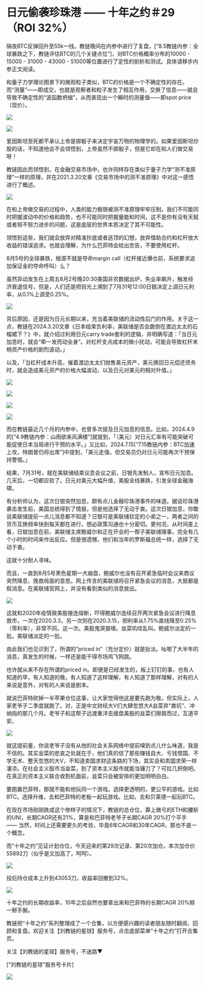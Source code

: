# 日元偷袭珍珠港 —— 十年之约＃29（ROI 32%）

隔夜BTC反弹回升至55k一线。教链晚间在内参中进行了复盘，[“8.5教链内参：全球暴跌之下，教链评估BTC的几个关键点位”]，对BTC价格概率分布的10000 - 15000 - 31000 - 43000 - 51000等位置进行了定性的剖析和测试。具体请移步内参正文阅读。

和量子力学理论图景下的微观粒子类似，BTC的价格是一个不确定性的存在。而“测量”——即成交，也就是观察者和粒子发生了相互作用，交换了信息——就会导致不确定性的“波函数坍缩”，从而表现出一个瞬时的测量值——即spot price（现价）。

![](2024-08-06-A01.jpeg)

![](2024-08-06-A02.jpeg)

爱因斯坦至死都不承认上帝是掷骰子来决定宇宙万物的物理学的。如果爱因斯坦炒股的话，不知道他会不会领悟到，上帝虽然不掷骰子，但是它却在和人们做交易呀！

教链因此而领悟到，在金融交易市场中，也许同样存在类似于量子力学“测不准原理”一样的原理，并在2021.3.20文章《交易市场中的测不准原理》中对这一感悟进行了概述。

![](2024-08-06-A03.jpeg)

在和上帝做交易的过程中，人类的能力极限被测不准原理牢牢压制。我们不可能同时把握波动中的价格和趋势，也不可能同时把握量能和时间，这不是你有没有天赋或者努不努力进步的问题，这是底层的世界本质决定了其不可能性。

领悟到这些，我们就会放弃对精准抄底或者逃顶的幻想，放弃借助合约和杠杆放大收益的错误追求。也就会理解，为什么巴菲特会给出忠告，不要使用杠杆。

8月5号的全球暴跌，根源不就是夺命margin call（杠杆接近爆仓前，系统要求追加保证金的夺命呼叫）么？

虽然异动发生在上周五8月2号晚20:30美国非农数据出炉，失业率飙升，触发经济衰退信号，但是，人们还是把目光上溯到了7月31号12:00日银决定上调日元利率，从0.1%上调至0.25%。

![](2024-08-06-A04.png)

背后原因，还是因为日元长期以来，充当着美联储的流动性后门的作用。关于这一点，教链在2024.3.20文章《日本结束负利率，美联储是否会跪倒在渡边太太的石榴裙下？》中，就介绍过利用日元carry trade套利的逻辑，并明确写道：「当日元加息时，就会“牵一发而动全身”。对杠杆支点成本的微小扰动，可能会导致杠杆末梢资产价格的剧烈波动。」

以及，「当杠杆成本升高，催着渡边太太们抛售美元资产，美元换回日元偿还债务时，就会造成美元资产的价格大幅波动，以及日元对美元的相对升值。」

![](2024-08-06-A05.png)

![](2024-08-06-A06.png)

![](2024-08-06-A07.png)

![](2024-08-06-A08.png)

而在教链最近几个月的内参中，也曾多次提及日元加息的信息。比如，2024.4.9的[“4.9教链内参：山雨欲来风满楼”]就提到，「（美元）对日元汇率有可能突破可能促使日本当局进行干预的水平。」又比如，2024.7.15[“7.15教链内参：BTC加速上攻，特朗普仍将出席”]中提到，「美元走强，但交易员仍对日元可能再次干预保持警惕。」

结果，7月31号，就在美联储结束议息会议之前，日银先发制人，宣布日元加息。几天后，一切都应验了。日元对美元大幅升值，美股全线暴跌，引发全球金融海啸。

有分析师认为，这次日银突然加息，颇有点儿金融珍珠港事件的味道。据说珍珠港袭击发生前，美国总统得到了情报，但是他选择了无动于衷。这次日银加息，你敢说美联储提前一点儿消息都不知道？日银可是美联储钦定的小弟之一，两者之间的货币互换频率快到每天都在进行，想必政策沟通也十分密切。更何况，从时间差上看，日银加息在前，美联储主席鲍威尔和正在开会的一帮子美联储理事，完全有几个小时的时间来作出反应。但是很遗憾，他们和当年的罗斯福总统一样，选择了无动于衷。

这就十分耐人寻味。

而且，一直到8月5号黑色星期一大崩盘，鲍威尔也没有召开紧急临时会议来商议突然降息、挽救局面的意思。网上传言的美联储将召开紧急会议的消息，大抵都是假消息。在美联储官网上，并没有看到类似的消息放出。

![](2024-08-07-A09.jpeg)

这就和2020年疫情致美股接连熔断，吓得鲍威尔连续召开两次紧急会议进行降息救市，一次在2020.3.3，另一次则在2020.3.15，把利率从1.75%直线降至0.25%（零利率），非常不同。这一次。美股鬼哭狼嚎。韭菜叽哇乱叫。鲍威尔淡定的一批。美联储淡定的一批。

由此我们也见识到了，所谓的“priced in”（充分定价）就是扯淡。吆喝了大半年的消息，真发生的时候，一样还是能干得市场鸡飞狗跳。

也许就从来不存在所谓的priced in。即便是已经发生的，板上钉钉的事，也有人知道的早，有人知道的晚，有人知道了这样理解，有人知道了那样理解，对有的人来说是意外，对有的人来说是剧本。

就说巴菲特砍掉一半苹果仓位这事，让大家觉得他这是要先跑为敬。但实际上，人家老爷子二季度就跑了。对，正是中文财经大V们大肆忽悠大A韭菜弃“粪坑”、冲纳指的那几个月。老爷子和这帮子远渡重洋去接盘美股的韭菜们擦肩而过，互道平安。

![](2024-08-07-A10.jpeg)

就这提前量，你说老爷子没有从他的社会关系网络中提前嗅到点儿什么味道，我是不信的。其实韭菜的悲哀之处就在于，他们真的信了那些赚钱自大、亏钱恨国、不学无术、整天忽悠的大V，不知道卖国求财这条路的下场，其实会和卖国求荣一样凄凉。在社会主义股市当韭菜，到了资本主义股市就能当镰刀了？可拉几把倒吧。在真正的资本主义联合收割机面前，韭菜只会被安排的更加明明白白。

要跑赢巴菲特，那就不能和他玩同一个游戏。选择更透明的，更公平的游戏。比如BTC。选择升维，去和巴菲特的老板一起玩游戏。比如，去和贝莱德一起玩BTC。

在现在市场刚刚跌成这个惨样子的情况下，教链的总仓位，算上微亏的ETH和腰斩的UNI，长期CAGR还有21%，算是和巴菲特老爷子长期CAGR 20%打个平手 —— 当然，时间上还需要更久的考验，毕竟6年CAGR和30年CAGR，那也不是一个概念。

而“十年之约”见证计划仓位，今天迎来的第29次记录、第20次加仓。本次加仓价55892刀（似乎是又加高了，呵呵）。

![](2024-08-07-A11.png)

投后持仓成本上升到43053刀，收益率回撤到32%。

![](2024-08-07-A12.png)

十年之约的长期收益率，10年之后自然也要拿出来和巴菲特的长期CAGR 20%掰一掰手腕。

教链把“十年之约”系列整理成了一个合集，以方便感兴趣的读者朋友随时翻阅、回顾和复盘。欢迎关注【刘教链的星球】服务号，点击底部菜单“十年之约”打开合集页。

关注【刘教链的星球】服务号，不迷路▼

[“刘教链的星球”服务号卡片]

![](2024-08-07-A13.jpeg)

